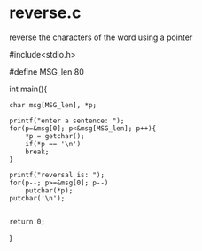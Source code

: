 # reverse.c
reverse the characters of the word using a pointer

#include<stdio.h>

#define MSG_len 80

int main(){
	
	char msg[MSG_len], *p;
	
	printf("enter a sentence: ");
	for(p=&msg[0]; p<&msg[MSG_len]; p++){
		*p = getchar();
		if(*p == '\n')
		break;
	}
	
	printf("reversal is: ");
	for(p--; p>=&msg[0]; p--)
	    putchar(*p);
	putchar('\n');    
	
	
	return 0;
}
